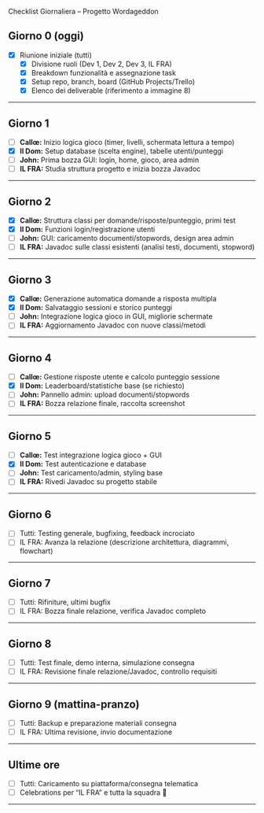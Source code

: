 Checklist Giornaliera – Progetto Wordageddon

## Giorno 0 (oggi)
- [x] Riunione iniziale (tutti)
  - [x] Divisione ruoli (Dev 1, Dev 2, Dev 3, IL FRA)
  - [x] Breakdown funzionalità e assegnazione task
  - [x] Setup repo, branch, board (GitHub Projects/Trello)
  - [x] Elenco dei deliverable (riferimento a immagine 8)

---

## Giorno 1
- [ ] **Callœ:** Inizio logica gioco (timer, livelli, schermata lettura a tempo)
- [x] **Il Dom:** Setup database (scelta engine), tabelle utenti/punteggi
- [ ] **John:** Prima bozza GUI: login, home, gioco, area admin
- [ ] **IL FRA:** Studia struttura progetto e inizia bozza Javadoc

---

## Giorno 2
- [x] **Callœ:** Struttura classi per domande/risposte/punteggio, primi test
- [x] **Il Dom:** Funzioni login/registrazione utenti
- [ ] **John:** GUI: caricamento documenti/stopwords, design area admin
- [ ] **IL FRA:** Javadoc sulle classi esistenti (analisi testi, documenti, stopword)

---

## Giorno 3
- [x] **Callœ:** Generazione automatica domande a risposta multipla
- [x] **Il Dom:** Salvataggio sessioni e storico punteggi
- [ ] **John:** Integrazione logica gioco in GUI, migliorie schermate
- [ ] **IL FRA:** Aggiornamento Javadoc con nuove classi/metodi

---

## Giorno 4
- [ ] **Callœ:** Gestione risposte utente e calcolo punteggio sessione
- [x] **Il Dom:** Leaderboard/statistiche base (se richiesto)
- [ ] **John:** Pannello admin: upload documenti/stopwords
- [ ] **IL FRA:** Bozza relazione finale, raccolta screenshot

---

## Giorno 5
- [ ] **Callœ:** Test integrazione logica gioco + GUI
- [x] **Il Dom:** Test autenticazione e database
- [ ] **John:** Test caricamento/admin, styling base
- [ ] **IL FRA:** Rivedi Javadoc su progetto stabile

---

## Giorno 6
- [ ] Tutti: Testing generale, bugfixing, feedback incrociato
- [ ] IL FRA: Avanza la relazione (descrizione architettura, diagrammi, flowchart)

---

## Giorno 7
- [ ] Tutti: Rifiniture, ultimi bugfix
- [ ] IL FRA: Bozza finale relazione, verifica Javadoc completo

---

## Giorno 8
- [ ] Tutti: Test finale, demo interna, simulazione consegna
- [ ] IL FRA: Revisione finale relazione/Javadoc, controllo requisiti

---

## Giorno 9 (mattina-pranzo)
- [ ] Tutti: Backup e preparazione materiali consegna
- [ ] IL FRA: Ultima revisione, invio documentazione

---

## Ultime ore
- [ ] Tutti: Caricamento su piattaforma/consegna telematica
- [ ] Celebrations per “IL FRA” e tutta la squadra 🎉

---
